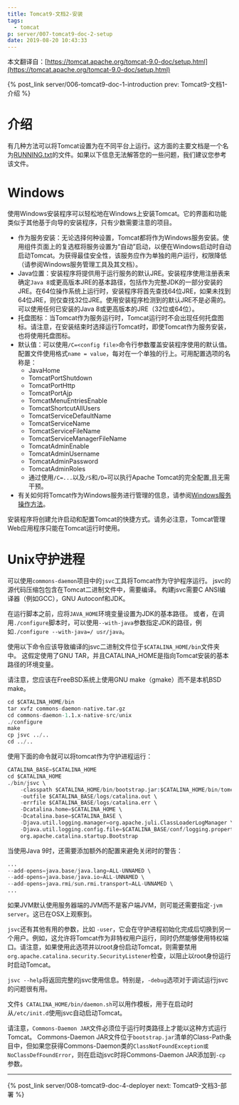 ```yaml
---
title: Tomcat9-文档2-安装
tags:
  - tomcat
p: server/007-tomcat9-doc-2-setup
date: 2019-08-20 10:43:33
---
```


本文翻译自：[https://tomcat.apache.org/tomcat-9.0-doc/setup.html](https://tomcat.apache.org/tomcat-9.0-doc/setup.html)

{% post_link server/006-tomcat9-doc-1-introduction prev: Tomcat9-文档1-介绍 %}

# 介绍
有几种方法可以将Tomcat设置为在不同平台上运行。这方面的主要文档是一个名为[RUNNING.txt](https://tomcat.apache.org/tomcat-9.0-doc/RUNNING.txt)的文件。如果以下信息无法解答您的一些问题，我们建议您参考该文件。

# Windows
使用Windows安装程序可以轻松地在Windows上安装Tomcat。它的界面和功能类似于其他基于向导的安装程序，只有少数需要注意的项目。

* 作为服务安装：无论选择何种设置，Tomcat都将作为Windows服务安装。使用组件页面上的复选框将服务设置为“自动”启动，以便在Windows启动时自动启动Tomcat。为获得最佳安全性，该服务应作为单独的用户运行，权限降低（请参阅Windows服务管理工具及其文档）。
* Java位置：安装程序将提供用于运行服务的默认JRE。安装程序使用注册表来确定`Java 8`或更高版本JRE的基本路径，包括作为完整JDK的一部分安装的JRE。在64位操作系统上运行时，安装程​​序将首先查找64位JRE，如果未找到64位JRE，则仅查找32位JRE。使用安装程序检测到的默认JRE不是必需的。可以使用任何已安装的Java 8或更高版本的JRE（32位或64位）。
* 托盘图标：当Tomcat作为服务运行时，Tomcat运行时不会出现任何托盘图标。请注意，在安装结束时选择运行Tomcat时，即使Tomcat作为服务安装，也将使用托盘图标。
* 默认值：可以使用`/C=<config file>`命令行参数覆盖安装程序使用的默认值。配置文件使用格式`name = value`，每对在一个单独的行上。可用配置选项的名称是：
  * JavaHome
  * TomcatPortShutdown
  * TomcatPortHttp
  * TomcatPortAjp
  * TomcatMenuEntriesEnable
  * TomcatShortcutAllUsers
  * TomcatServiceDefaultName
  * TomcatServiceName
  * TomcatServiceFileName
  * TomcatServiceManagerFileName
  * TomcatAdminEnable
  * TomcatAdminUsername
  * TomcatAdminPassword
  * TomcatAdminRoles
  * 通过使用`/C=...`以及`/S`和`/D=`可以执行Apache Tomcat的完全配置,且无需干预。
* 有关如何将Tomcat作为Windows服务进行管理的信息，请参阅[Windows服务操作方法](https://tomcat.apache.org/tomcat-9.0-doc/windows-service-howto.html)。

安装程序将创建允许启动和配置Tomcat的快捷方式。请务必注意，Tomcat管理Web应用程序只能在Tomcat运行时使用。

# Unix守护进程
可以使用`commons-daemon`项目中的`jsvc`工具将Tomcat作为守护程序运行。 jsvc的源代码压缩包包含在Tomcat二进制文件中，需要编译。 构建jsvc需要C ANSI编译器（例如GCC），GNU Autoconf和JDK。

在运行脚本之前，应将`JAVA_HOME`环境变量设置为JDK的基本路径。 或者，在调用`./configure`脚本时，可以使用`--with-java`参数指定JDK的路径，例如`./configure --with-java=/ usr/java`。

使用以下命令应该导致编译的jsvc二进制文件位于`$CATALINA_HOME/bin`文件夹中。 这假定使用了GNU TAR，并且CATALINA_HOME是指向Tomcat安装的基本路径的环境变量。

请注意，您应该在FreeBSD系统上使用GNU make（gmake）而不是本机BSD make。
```s
cd $CATALINA_HOME/bin
tar xvfz commons-daemon-native.tar.gz
cd commons-daemon-1.1.x-native-src/unix
./configure
make
cp jsvc ../..
cd ../..
```
使用下面的命令就可以将tomcat作为守护进程运行：
```s
CATALINA_BASE=$CATALINA_HOME
cd $CATALINA_HOME
./bin/jsvc \
    -classpath $CATALINA_HOME/bin/bootstrap.jar:$CATALINA_HOME/bin/tomcat-juli.jar \
    -outfile $CATALINA_BASE/logs/catalina.out \
    -errfile $CATALINA_BASE/logs/catalina.err \
    -Dcatalina.home=$CATALINA_HOME \
    -Dcatalina.base=$CATALINA_BASE \
    -Djava.util.logging.manager=org.apache.juli.ClassLoaderLogManager \
    -Djava.util.logging.config.file=$CATALINA_BASE/conf/logging.properties \
    org.apache.catalina.startup.Bootstrap
```
当使用Java 9时，还需要添加额外的配置来避免关闭时的警告：
```s
...
--add-opens=java.base/java.lang=ALL-UNNAMED \
--add-opens=java.base/java.io=ALL-UNNAMED \
--add-opens=java.rmi/sun.rmi.transport=ALL-UNNAMED \
...
```
如果JVM默认使用服务器端的JVM而不是客户端JVM，则可能还需要指定`-jvm server`。这已在OSX上观察到。

`jsvc`还有其他有用的参数，比如 `-user`，它会在守护进程初始化完成后切换到另一个用户。例如，这允许将Tomcat作为非特权用户运行，同时仍然能够使用特权端口。请注意，如果使用此选项并以root身份启动Tomcat，则需要禁用`org.apache.catalina.security.SecurityListener`检查，以阻止以root身份运行时启动Tomcat。

`jsvc --help`将返回完整的jsvc使用信息。特别是，`-debug`选项对于调试运行jsvc的问题很有用。

文件`$ CATALINA_HOME/bin/daemon.sh`可以用作模板，用于在启动时从`/etc/init.d`使用jsvc自动启动Tomcat。

请注意，`Commons-Daemon JAR`文件必须位于运行时类路径上才能以这种方式运行Tomcat。 Commons-Daemon JAR文件位于`bootstrap.jar`清单的Class-Path条目中，但如果您获得Commons-Daemon类的`ClassNotFoundException或NoClassDefFoundError`，则在启动jsvc时将Commons-Daemon JAR添加到`-cp`参数。

<hr>

{% post_link server/008-tomcat9-doc-4-deployer next: Tomcat9-文档3-部署 %}

